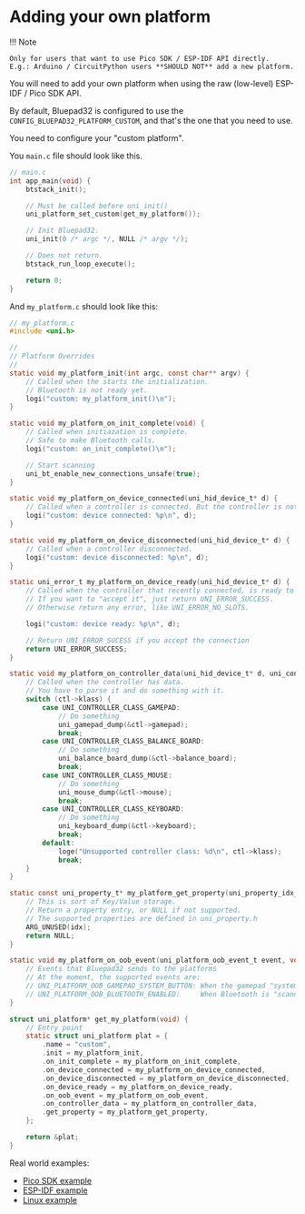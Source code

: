 # Adding your own platform

!!! Note

    Only for users that want to use Pico SDK / ESP-IDF API directly. 
    E.g.: Arduino / CircuitPython users **SHOULD NOT** add a new platform.

You will need to add your own platform when using the raw (low-level) ESP-IDF / Pico SDK API.

By default, Bluepad32 is configured to use the `CONFIG_BLUEPAD32_PLATFORM_CUSTOM`,
and that's the one that you need to use.

You need to configure your "custom platform".

You `main.c` file should look like this.

``` c
// main.c
int app_main(void) {
    btstack_init();

    // Must be called before uni_init()
    uni_platform_set_custom(get_my_platform());

    // Init Bluepad32.
    uni_init(0 /* argc */, NULL /* argv */);

    // Does not return.
    btstack_run_loop_execute();

    return 0;
}
```

And `my_platform.c` should look like this:

``` c
// my_platform.c
#include <uni.h>

//
// Platform Overrides
//
static void my_platform_init(int argc, const char** argv) {
    // Called when the starts the initialization.
    // Bluetooth is not ready yet.
    logi("custom: my_platform_init()\n");
}

static void my_platform_on_init_complete(void) {
    // Called when initiazation is complete.
    // Safe to make Bluetooth calls.
    logi("custom: on_init_complete()\n");

    // Start scanning
    uni_bt_enable_new_connections_unsafe(true);
}

static void my_platform_on_device_connected(uni_hid_device_t* d) {
    // Called when a controller is connected. But the controller is not ready yet.
    logi("custom: device connected: %p\n", d);
}

static void my_platform_on_device_disconnected(uni_hid_device_t* d) {
    // Called when a controller disconnected.
    logi("custom: device disconnected: %p\n", d);
}

static uni_error_t my_platform_on_device_ready(uni_hid_device_t* d) {
    // Called when the controller that recently connected, is ready to use.
    // If you want to "accept it", just return UNI_ERROR_SUCCESS.
    // Otherwise return any error, like UNI_ERROR_NO_SLOTS.

    logi("custom: device ready: %p\n", d);

    // Return UNI_ERROR_SUCESS if you accept the connection
    return UNI_ERROR_SUCCESS;
}

static void my_platform_on_controller_data(uni_hid_device_t* d, uni_controller_t* ctl) {
    // Called when the controller has data.
    // You have to parse it and do something with it.
    switch (ctl->klass) {
        case UNI_CONTROLLER_CLASS_GAMEPAD:
            // Do something
            uni_gamepad_dump(&ctl->gamepad);
            break;
        case UNI_CONTROLLER_CLASS_BALANCE_BOARD:
            // Do something
            uni_balance_board_dump(&ctl->balance_board);
            break;
        case UNI_CONTROLLER_CLASS_MOUSE:
            // Do something
            uni_mouse_dump(&ctl->mouse);
            break;
        case UNI_CONTROLLER_CLASS_KEYBOARD:
            // Do something
            uni_keyboard_dump(&ctl->keyboard);
            break;
        default:
            loge("Unsupported controller class: %d\n", ctl->klass);
            break;
    }
}

static const uni_property_t* my_platform_get_property(uni_property_idx_t idx) {
    // This is sort of Key/Value storage.
    // Return a property entry, or NULL if not supported.
    // The supported properties are defined in uni_property.h
    ARG_UNUSED(idx);
    return NULL;
}

static void my_platform_on_oob_event(uni_platform_oob_event_t event, void* data) {
    // Events that Bluepad32 sends to the platforms
    // At the moment, the supported events are:
    // UNI_PLATFORM_OOB_GAMEPAD_SYSTEM_BUTTON: When the gamepad "system" button was pressed
    // UNI_PLATFORM_OOB_BLUETOOTH_ENABLED:     When Bluetooth is "scanning"
}

struct uni_platform* get_my_platform(void) {
    // Entry point
    static struct uni_platform plat = {
        .name = "custom",
        .init = my_platform_init,
        .on_init_complete = my_platform_on_init_complete,
        .on_device_connected = my_platform_on_device_connected,
        .on_device_disconnected = my_platform_on_device_disconnected,
        .on_device_ready = my_platform_on_device_ready,
        .on_oob_event = my_platform_on_oob_event,
        .on_controller_data = my_platform_on_controller_data,
        .get_property = my_platform_get_property,
    };

    return &plat;
}
```

Real world examples:

- [Pico SDK example][pico_sdk_example]
- [ESP-IDF example][esp_idf_example]
- [Linux example][linux_example]

[pico_sdk_example]: https://github.com/ricardoquesada/bluepad32/tree/develop/examples/pico_w 
[esp_idf_example]: https://github.com/ricardoquesada/bluepad32/tree/develop/examples/esp32
[linux_example]: https://github.com/ricardoquesada/bluepad32/tree/develop/examples/linux
